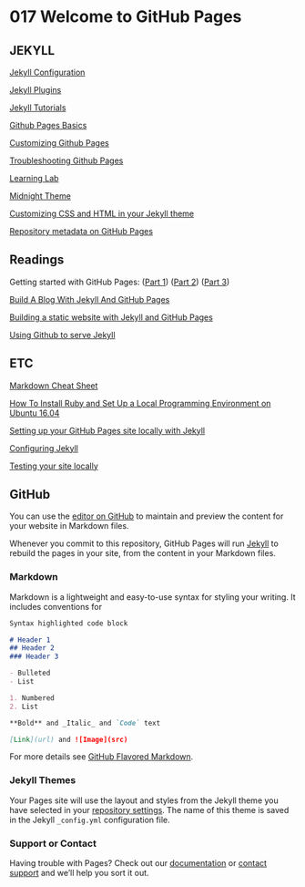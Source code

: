 # 017 Welcome to GitHub Pages

## JEKYLL

[Jekyll Configuration](https://jekyllrb.com/docs/configuration/)

[Jekyll Plugins](https://help.github.com/articles/configuring-jekyll-plugins/)

[Jekyll Tutorials](https://lab.github.com/)

[Github Pages Basics](https://help.github.com/categories/github-pages-basics/)

[Customizing Github Pages](https://help.github.com/categories/customizing-github-pages/)

[Troubleshooting Github Pages](https://help.github.com/articles/troubleshooting-github-pages-builds/)

[Learning Lab](https://lab.github.com/)

[Midnight Theme](https://github.com/pages-themes/midnight)

[Customizing CSS and HTML in your Jekyll theme](https://help.github.com/articles/customizing-css-and-html-in-your-jekyll-theme/)

[Repository metadata on GitHub Pages](https://help.github.com/articles/repository-metadata-on-github-pages/)


## Readings

Getting started with GitHub Pages: 
([Part 1](https://github.community/t5/Support-Protips/Getting-started-with-GitHub-Pages-Part-1-Publishing-a-single/ba-p/237))
([Part 2](https://github.community/t5/Support-Protips/Getting-started-with-GitHub-Pages-Part-2-Using-an-official/ba-p/2030))
([Part 3](https://github.community/t5/Support-Protips/Getting-started-with-GitHub-Pages-Part-3-Local-development-with/ba-p/2292))

[Build A Blog With Jekyll And GitHub Pages](https://www.smashingmagazine.com/2014/08/build-blog-jekyll-github-pages/)

[Building a static website with Jekyll and GitHub Pages](https://programminghistorian.org/en/lessons/building-static-sites-with-jekyll-github-pages)

[Using Github to serve Jekyll](https://www.sylvaindurand.org/using-github-to-serve-jekyll/)


## ETC

[Markdown Cheat Sheet](http://nestacms.com/docs/creating-content/markdown-cheat-sheet)

[How To Install Ruby and Set Up a Local Programming Environment on Ubuntu 16.04](https://www.digitalocean.com/community/tutorials/how-to-install-ruby-and-set-up-a-local-programming-environment-on-ubuntu-16-04)

[Setting up your GitHub Pages site locally with Jekyll](https://help.github.com/articles/setting-up-your-github-pages-site-locally-with-jekyll/)

[Configuring Jekyll](https://help.github.com/articles/configuring-jekyll/)

[Testing your site locally](http://kbroman.org/simple_site/pages/local_test.html)


## GitHub

You can use the [editor on GitHub](https://github.com/rms46/WebWeb4/edit/master/README.md) to maintain and preview the content for your website in Markdown files.

Whenever you commit to this repository, GitHub Pages will run [Jekyll](https://jekyllrb.com/) to rebuild the pages in your site, from the content in your Markdown files.

### Markdown

Markdown is a lightweight and easy-to-use syntax for styling your writing. It includes conventions for

```markdown
Syntax highlighted code block

# Header 1
## Header 2
### Header 3

- Bulleted
- List

1. Numbered
2. List

**Bold** and _Italic_ and `Code` text

[Link](url) and ![Image](src)
```

For more details see [GitHub Flavored Markdown](https://guides.github.com/features/mastering-markdown/).

### Jekyll Themes

Your Pages site will use the layout and styles from the Jekyll theme you have selected in your [repository settings](https://github.com/rms46/WebWeb4/settings). The name of this theme is saved in the Jekyll `_config.yml` configuration file.

### Support or Contact

Having trouble with Pages? Check out our [documentation](https://help.github.com/categories/github-pages-basics/) or [contact support](https://github.com/contact) and we’ll help you sort it out.
